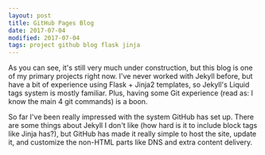 ```yaml
---
layout: post
title: GitHub Pages Blog
date: 2017-07-04
modified: 2017-07-04
tags: project github blog flask jinja
---
```

As you can see, it's still very much under construction, but this blog is one of my primary projects right now.
I've never worked with Jekyll before, but have a bit of experience using Flask + Jinja2 templates, so Jekyll's Liquid tags system is mostly familiar. Plus, having some Git experience (read as: I know the main 4 git commands) is a boon.

So far I've been really impressed with the system GitHub has set up. There are some things about Jekyll I don't like (how hard is it to include block tags like Jinja has?), but GitHub has made it really simple to host the site, update it, and customize the non-HTML parts like DNS and extra content delivery.

